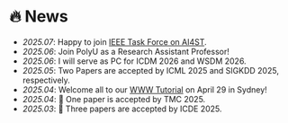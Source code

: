 # 🔥 News
- *2025.07*: Happy to join [IEEE Task Force on AI4ST](https://cis.taskforce.ieee.org/ai4tst/).
- *2025.06*: Join PolyU as a Research Assistant Professor!
- *2025.06*: I will serve as PC for ICDM 2026 and WSDM 2026.
- *2025.05*: Two Papers are accepted by ICML 2025 and SIGKDD 2025, respectively.
- *2025.04*: Welcome all to our [WWW Tutorial](https://human-mobility.github.io/) on April 29 in Sydney!
- *2025.04*: 🎉 One paper is accepted by TMC 2025.
- *2025.03*: 🎉 Three papers are accepted by ICDE 2025.
